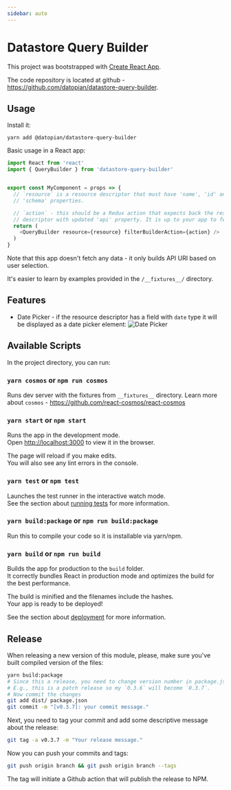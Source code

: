 ```yaml
---
sidebar: auto
---
```


# Datastore Query Builder

This project was bootstrapped with [Create React App](https://github.com/facebook/create-react-app).

The code repository is located at github - https://github.com/datopian/datastore-query-builder.

## Usage

Install it:

```
yarn add @datopian/datastore-query-builder
```

Basic usage in a React app:

```JavaScript
import React from 'react'
import { QueryBuilder } from 'datastore-query-builder'


export const MyComponent = props => {
  // `resource` is a resource descriptor that must have 'name', 'id' and
  // 'schema' properties.

  // `action` - this should be a Redux action that expects back the resource
  // descriptor with updated 'api' property. It is up to your app to fetch data.
  return (
    <QueryBuilder resource={resource} filterBuilderAction={action} />
  )
}
```

Note that this app doesn't fetch any data - it only builds API URI based on user
selection.

It's easier to learn by examples provided in the `/__fixtures__/` directory.


## Features

* Date Picker - if the resource descriptor has a field with `date` type it will be displayed as a date picker element:
![Date Picker](../../../assets/date-picker.png)

## Available Scripts

In the project directory, you can run:

### `yarn cosmos` or `npm run cosmos`

Runs dev server with the fixtures from `__fixtures__` directory. Learn more about `cosmos` - https://github.com/react-cosmos/react-cosmos

### `yarn start` or `npm start`

Runs the app in the development mode.<br/>
Open [http://localhost:3000](http://localhost:3000) to view it in the browser.

The page will reload if you make edits.<br/>
You will also see any lint errors in the console.

### `yarn test` or `npm test`

Launches the test runner in the interactive watch mode.<br/>
See the section about [running tests](https://facebook.github.io/create-react-app/docs/running-tests) for more information.

### `yarn build:package` or `npm run build:package`

Run this to compile your code so it is installable via yarn/npm.

### `yarn build` or `npm run build`

Builds the app for production to the `build` folder.<br/>
It correctly bundles React in production mode and optimizes the build for the best performance.

The build is minified and the filenames include the hashes.<br/>
Your app is ready to be deployed!

See the section about [deployment](https://facebook.github.io/create-react-app/docs/deployment) for more information.

## Release

When releasing a new version of this module, please, make sure you've built compiled version of the files:

```bash
yarn build:package
# Since this a release, you need to change version number in package.json file.
# E.g., this is a patch release so my `0.3.6` will become `0.3.7`.
# Now commit the changes
git add dist/ package.json
git commit -m "[v0.3.7]: your commit message."
```

Next, you need to tag your commit and add some descriptive message about the release:

```bash
git tag -a v0.3.7 -m "Your release message."
```

Now you can push your commits and tags:

```bash
git push origin branch && git push origin branch --tags
```

The tag will initiate a Github action that will publish the release to NPM.
